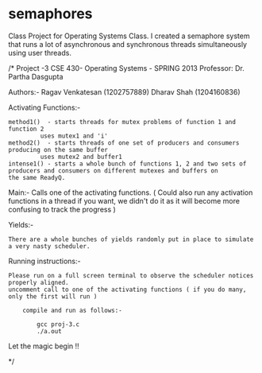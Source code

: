 # semaphores
Class Project for Operating Systems Class. I created a semaphore system that runs a lot of asynchronous and synchronous threads simultaneously using user threads.


/*
			Project -3 CSE 430- Operating Systems - SPRING 2013
				Professor: Dr. Partha Dasgupta



Authors:- Ragav Venkatesan (1202757889)
	  Dharav Shah	   (1204160836)

Activating Functions:-
	
	method1()  - starts threads for mutex problems of function 1 and function 2
		     uses mutex1 and 'i'
	method2()  - starts threads of one set of producers and consumers producing on the same buffer
		     uses mutex2 and buffer1
	intense1() - starts a whole bunch of functions 1, 2 and two sets of producers and consumers on different mutexes and buffers on 		     the same ReadyQ. 

Main:-
	Calls one of the activating functions. ( Could also run any activation functions in a thread if you want, we didn't do it as it 	will become more confusing to track the progress )

Yields:-

	There are a whole bunches of yields randomly put in place to simulate a very nasty scheduler.





Running instructions:-

	Please run on a full screen terminal to observe the scheduler notices properly aligned. 
	uncomment call to one of the activating functions ( if you do many, only the first will run )

		compile and run as follows:-
			
			gcc proj-3.c
			./a.out 


Let the magic begin !! 

*/
